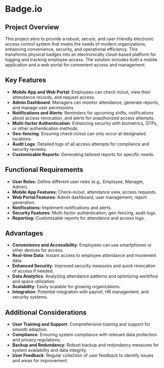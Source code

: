 # **Badge.io**

## **Project Overview**

This project aims to provide a robust, secure, and user-friendly electronic access control system that meets the needs of modern organizations, enhancing convenience, security, and operational efficiency. This transforms physical badges into an electronically cloud-based platform for logging and tracking employee access. The solution includes both a mobile application and a web portal for convenient access and management.

## **Key Features**

- **Mobile App and Web Portal**: Employees can check in/out, view their attendance records, and request access.
- **Admin Dashboard**: Managers can monitor attendance, generate reports, and manage user permissions.
- **Notifications and Alerts**: Reminders for upcoming shifts, notifications about access revocation, and alerts for unauthorized access attempts.
- **Multi-factor Authentication**: Enhancing security with biometrics, OTPs, or other authentication methods.
- **Geo-fencing**: Ensuring check-in/out can only occur at designated locations.
- **Audit Logs**: Detailed logs of all access attempts for compliance and security reviews.
- **Customizable Reports**: Generating tailored reports for specific needs.

## **Functional Requirements**
- **User Roles:** Define different user roles (e.g., Employee, Manager, Admin).
- **Mobile App Features:** Check-in/out, attendance view, access requests.
- **Web Portal Features:** Admin dashboard, user management, report generation.
- **Notifications:** Implement notifications and alerts.
- **Security Features:** Multi-factor authentication, geo-fencing, audit logs.
- **Reporting:** Customizable reports for attendance and access logs.

## **Advantages**

- **Convenience and Accessibility**: Employees can use smartphones or other devices for access.
- **Real-time Data**: Instant access to employee attendance and movement data.
- **Enhanced Security**: Improved security measures and quick revocation of access if needed.
- **Data Analytics**: Analyzing attendance patterns and optimizing workflow and space utilization.
- **Scalability**: Easily scalable for growing organizations.
- **Integration**: Potential integration with payroll, HR management, and security systems.

## **Additional Considerations**

- **User Training and Support**: Comprehensive training and support for smooth adoption.
- **Compliance**: Ensuring system compliance with relevant data protection and privacy regulations.
- **Backup and Redundancy**: Robust backup and redundancy measures for system availability and data integrity.
- **User Feedback**: Regular collection of user feedback to identify issues and areas for improvement.

